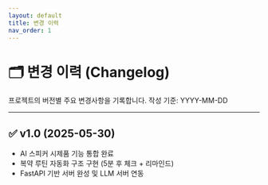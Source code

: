 ```yaml
---
layout: default
title: 변경 이력
nav_order: 1
---
```


# 🗂 변경 이력 (Changelog)

프로젝트의 버전별 주요 변경사항을 기록합니다. 작성 기준: YYYY-MM-DD

---

## ✅ v1.0 (2025-05-30)

- AI 스피커 시제품 기능 통합 완료
- 복약 루틴 자동화 구조 구현 (5분 후 체크 + 리마인드)
- FastAPI 기반 서버 완성 및 LLM 서버 연동
